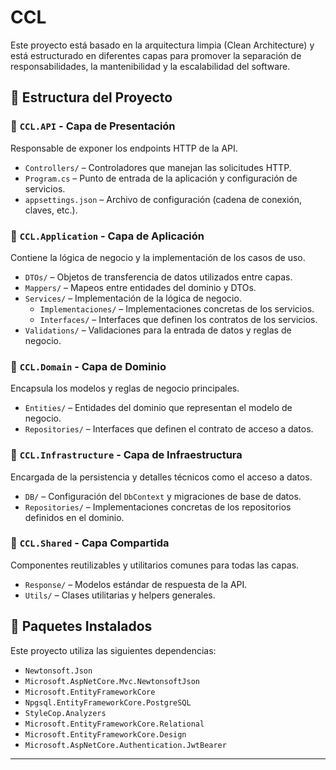 # CCL 

Este proyecto está basado en la arquitectura limpia (Clean Architecture) y está estructurado en diferentes capas para promover la separación de responsabilidades, la mantenibilidad y la escalabilidad del software.

## 🧱 Estructura del Proyecto

### 📂 `CCL.API` - Capa de Presentación

Responsable de exponer los endpoints HTTP de la API.

- `Controllers/` – Controladores que manejan las solicitudes HTTP.
- `Program.cs` – Punto de entrada de la aplicación y configuración de servicios.
- `appsettings.json` – Archivo de configuración (cadena de conexión, claves, etc.).

### 📂 `CCL.Application` - Capa de Aplicación

Contiene la lógica de negocio y la implementación de los casos de uso.

- `DTOs/` – Objetos de transferencia de datos utilizados entre capas.
- `Mappers/` – Mapeos entre entidades del dominio y DTOs.
- `Services/` – Implementación de la lógica de negocio.
  - `Implementaciones/` – Implementaciones concretas de los servicios.
  - `Interfaces/` – Interfaces que definen los contratos de los servicios.
- `Validations/` – Validaciones para la entrada de datos y reglas de negocio.

### 📂 `CCL.Domain` - Capa de Dominio

Encapsula los modelos y reglas de negocio principales.

- `Entities/` – Entidades del dominio que representan el modelo de negocio.
- `Repositories/` – Interfaces que definen el contrato de acceso a datos.

### 📂 `CCL.Infrastructure` - Capa de Infraestructura

Encargada de la persistencia y detalles técnicos como el acceso a datos.

- `DB/` – Configuración del `DbContext` y migraciones de base de datos.
- `Repositories/` – Implementaciones concretas de los repositorios definidos en el dominio.

### 📂 `CCL.Shared` - Capa Compartida

Componentes reutilizables y utilitarios comunes para todas las capas.

- `Response/` – Modelos estándar de respuesta de la API.
- `Utils/` – Clases utilitarias y helpers generales.

## 🧩 Paquetes Instalados

Este proyecto utiliza las siguientes dependencias:

- `Newtonsoft.Json`  
- `Microsoft.AspNetCore.Mvc.NewtonsoftJson`  
- `Microsoft.EntityFrameworkCore` 
- `Npgsql.EntityFrameworkCore.PostgreSQL`
- `StyleCop.Analyzers`  
- `Microsoft.EntityFrameworkCore.Relational`  
- `Microsoft.EntityFrameworkCore.Design`  
- `Microsoft.AspNetCore.Authentication.JwtBearer`

---